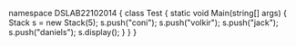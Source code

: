 namespace DSLAB22102014
{
    class Test
    {
        static void Main(string[] args)
        {
            Stack<string> s = new Stack<string>(5);
            s.push("coni");
            s.push("volkir");
            s.push("jack");
            s.push("daniels");
            s.display();
        }
    }
}
